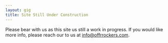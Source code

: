 ```yaml
---
layout: gig
title: Site Still Under Construction
---
```


Please bear with us as this site us still a work in progress. If you would like more info, please reach our to us at info@offrrockers.com.

